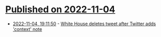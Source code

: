 # [Published on 2022-11-04](index.md)

* [2022-11-04, 19:11:50](https://news.ycombinator.com/item?id=33472161) - [White House deletes tweet after Twitter adds 'context' note](https://www.politico.com/news/2022/11/02/white-house-twitter-context-note-00064647)
